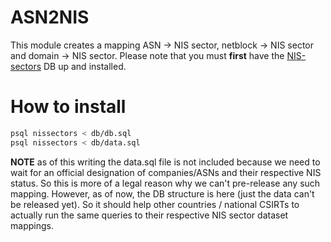 # ASN2NIS

This module creates a mapping ASN -> NIS sector, netblock -> NIS sector and domain -> NIS sector.
Please note that you must **first** have the [NIS-sectors](https://github.com/aaronkaplan/NIS-sectors/) DB up and installed.

# How to install

```bash
psql nissectors < db/db.sql
psql nissectors < db/data.sql
```


**NOTE** as of this writing the data.sql file is not included because we need to wait for an official designation of companies/ASNs and their respective NIS status.
So this is more of a legal reason why we can't pre-release any such mapping. 
However, as of now, the DB structure is here (just the data can't be released yet). So  it should help other countries / national CSIRTs to actually run the same queries to their respective NIS sector dataset mappings.


